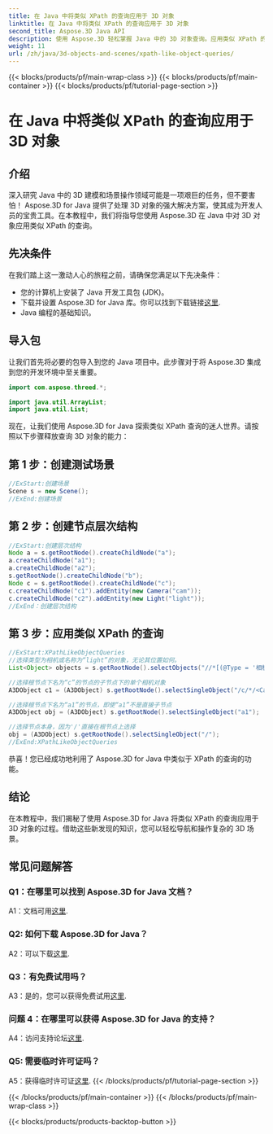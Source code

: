 ```yaml
---
title: 在 Java 中将类似 XPath 的查询应用于 3D 对象
linktitle: 在 Java 中将类似 XPath 的查询应用于 3D 对象
second_title: Aspose.3D Java API
description: 使用 Aspose.3D 轻松掌握 Java 中的 3D 对象查询。应用类似 XPath 的查询、操作场景并提升您的 3D 开发。
weight: 11
url: /zh/java/3d-objects-and-scenes/xpath-like-object-queries/
---
```


{{< blocks/products/pf/main-wrap-class >}}
{{< blocks/products/pf/main-container >}}
{{< blocks/products/pf/tutorial-page-section >}}

# 在 Java 中将类似 XPath 的查询应用于 3D 对象

## 介绍

深入研究 Java 中的 3D 建模和场景操作领域可能是一项艰巨的任务，但不要害怕！ Aspose.3D for Java 提供了处理 3D 对象的强大解决方案，使其成为开发人员的宝贵工具。在本教程中，我们将指导您使用 Aspose.3D 在 Java 中对 3D 对象应用类似 XPath 的查询。

## 先决条件

在我们踏上这一激动人心的旅程之前，请确保您满足以下先决条件：

- 您的计算机上安装了 Java 开发工具包 (JDK)。
- 下载并设置 Aspose.3D for Java 库。你可以找到下载链接[这里](https://releases.aspose.com/3d/java/).
- Java 编程的基础知识。

## 导入包

让我们首先将必要的包导入到您的 Java 项目中。此步骤对于将 Aspose.3D 集成到您的开发环境中至关重要。

```java
import com.aspose.threed.*;

import java.util.ArrayList;
import java.util.List;
```

现在，让我们使用 Aspose.3D for Java 探索类似 XPath 查询的迷人世界。请按照以下步骤释放查询 3D 对象的能力：

## 第 1 步：创建测试场景

```java
//ExStart:创建场景
Scene s = new Scene();
//ExEnd:创建场景
```

## 第 2 步：创建节点层次结构

```java
//ExStart:创建层次结构
Node a = s.getRootNode().createChildNode("a");
a.createChildNode("a1");
a.createChildNode("a2");
s.getRootNode().createChildNode("b");
Node c = s.getRootNode().createChildNode("c");
c.createChildNode("c1").addEntity(new Camera("cam"));
c.createChildNode("c2").addEntity(new Light("light"));
//ExEnd：创建层次结构
```

## 第 3 步：应用类似 XPath 的查询

```java
//ExStart:XPathLikeObjectQueries
//选择类型为相机或名称为“light”的对象，无论其位置如何。
List<Object> objects = s.getRootNode().selectObjects("//*[(@Type = '相机') 或 (@Name = '灯光')]");

//选择根节点下名为“c”的节点的子节点下的单个相机对象
A3DObject c1 = (A3DObject) s.getRootNode().selectSingleObject("/c/*/<Camera>");

//选择根节点下名为“a1”的节点，即使“a1”不是直接子节点
A3DObject obj = (A3DObject) s.getRootNode().selectSingleObject("a1");

//选择节点本身，因为'/'直接在根节点上选择
obj = (A3DObject) s.getRootNode().selectSingleObject("/");
//ExEnd:XPathLikeObjectQueries
```

恭喜！您已经成功地利用了 Aspose.3D for Java 中类似于 XPath 的查询的功能。

## 结论

在本教程中，我们揭秘了使用 Aspose.3D for Java 将类似 XPath 的查询应用于 3D 对象的过程。借助这些新发现的知识，您可以轻松导航和操作复杂的 3D 场景。

## 常见问题解答

### Q1：在哪里可以找到 Aspose.3D for Java 文档？

 A1：文档可用[这里](https://reference.aspose.com/3d/java/).

### Q2: 如何下载 Aspose.3D for Java？

 A2：可以下载[这里](https://releases.aspose.com/3d/java/).

### Q3：有免费试用吗？

A3：是的，您可以获得免费试用[这里](https://releases.aspose.com/).

### 问题 4：在哪里可以获得 Aspose.3D for Java 的支持？

A4：访问支持论坛[这里](https://forum.aspose.com/c/3d/18).

### Q5: 需要临时许可证吗？

 A5：获得临时许可证[这里](https://purchase.aspose.com/temporary-license/).
{{< /blocks/products/pf/tutorial-page-section >}}

{{< /blocks/products/pf/main-container >}}
{{< /blocks/products/pf/main-wrap-class >}}

{{< blocks/products/products-backtop-button >}}
